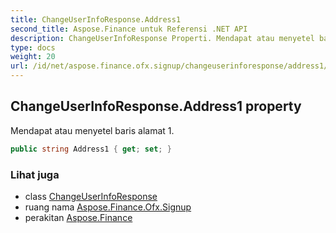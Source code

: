 ```yaml
---
title: ChangeUserInfoResponse.Address1
second_title: Aspose.Finance untuk Referensi .NET API
description: ChangeUserInfoResponse Properti. Mendapat atau menyetel baris alamat 1.
type: docs
weight: 20
url: /id/net/aspose.finance.ofx.signup/changeuserinforesponse/address1/
---
```

## ChangeUserInfoResponse.Address1 property

Mendapat atau menyetel baris alamat 1.

```csharp
public string Address1 { get; set; }
```

### Lihat juga

* class [ChangeUserInfoResponse](../)
* ruang nama [Aspose.Finance.Ofx.Signup](../../changeuserinforesponse/)
* perakitan [Aspose.Finance](../../../)


